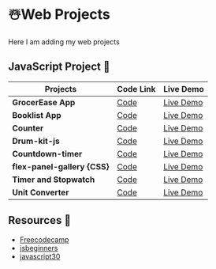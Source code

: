 
#  ☃️Web Projects

Here I am adding my web projects

## JavaScript Project 👻

| Projects  | Code Link | Live Demo |
| ------------- | ------------- | ------------- |
| **GrocerEase App** | [Code](https://github.com/sohil-sisodiya/grocerease)  |[Live Demo](https://sohil-sisodiya.github.io/GrocerEase/)  |
| **Booklist App** | [Code](https://github.com/sohil-sisodiya/booklist-app)  |[Live Demo](https://sohil-sisodiya.github.io/booklist-app/)  |
| **Counter** | [Code](https://github.com/sohil-sisodiya/counter-web)  |[Live Demo](https://sohil-sisodiya.github.io/counter-web/) |
| **Drum-kit-js** | [Code](https://github.com/sohil-sisodiya/Drum-kit-js)  |[Live Demo](https://sohil-sisodiya.github.io/Drum-kit-js/) |
| **Countdown-timer** | [Code](https://github.com/sohil-sisodiya/countdown-timer)  |[Live Demo](https://sohil-sisodiya.github.io/countdown-timer/) |
| **flex-panel-gallery {CSS}** | [Code](https://github.com/sohil-sisodiya/flex-panel-gallery)  |[Live Demo](https://sohil-sisodiya.github.io/flex-panel-gallery/) |
| **Timer and Stopwatch** | [Code](https://github.com/sohil-sisodiya/CodeClause_project_timerandstopwatch)  |[Live Demo](https://sohil-sisodiya.github.io/CodeClause_project_timerandstopwatch/)  |
| **Unit Converter** | [Code](https://github.com/sohil-sisodiya/CodeClause_project_unitconverter)  |[Live Demo](https://sohil-sisodiya.github.io/CodeClause_project_unitconverter/) |

## Resources 📖

 - [Freecodecamp](https://www.freecodecamp.org/learn/)
 - [jsbeginners](https://jsbeginners.com/)
 - [javascript30](https://javascript30.com/)

